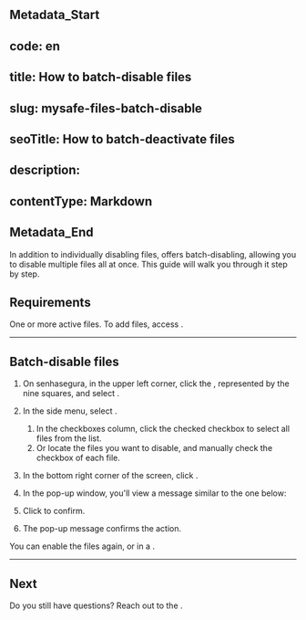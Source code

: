## Metadata_Start 
## code: en
## title: How to batch-disable files 
## slug: mysafe-files-batch-disable 
## seoTitle: How to batch-deactivate files 
## description:  
## contentType: Markdown 
## Metadata_End
In addition to individually disabling files,  offers batch-disabling, allowing you to disable multiple files all at once. This guide will walk you through it step by step.

## Requirements
One or more active files. To add files, access
.

* * *

## Batch-disable files

1. On senhasegura, in the upper left corner, click the , represented by the nine squares, and select .
2. In the side menu, select .
    1. In the checkboxes column, click the checked checkbox to select all files from the list.
    2. Or locate the files you want to disable, and manually check the checkbox of each file.
3. In the bottom right corner of the screen, click .
4. In the  pop-up window, you'll view a message similar to the one below:



5. Click  to confirm.
6. The pop-up message  confirms the action.


You can enable the files again,  or in a .
***

## Next





Do you still have questions? Reach out to the .
